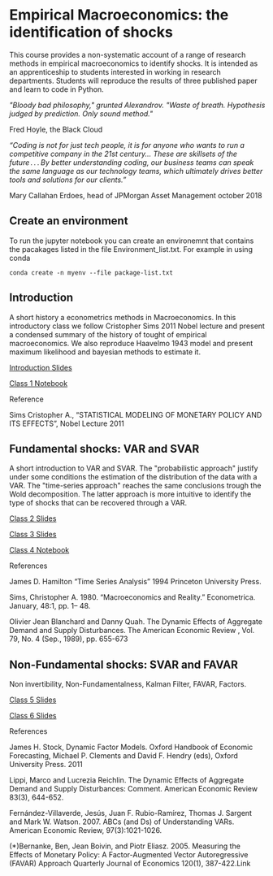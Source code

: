 # Empirical Macroeconomics: the identification of shocks
This course provides a non-systematic account of a range of research methods in empirical macroeconomics to identify shocks. It is intended as an apprenticeship to students interested in working in research departments. Students will reproduce the results of three published paper and learn to code in Python.

_"Bloody bad philosophy," grunted Alexandrov. "Waste of breath. Hypothesis judged by prediction. Only sound method."_

Fred Hoyle, the Black Cloud

_“Coding is not for just tech people, it is for anyone who wants to run a competitive company in the 21st century... These are skillsets of the future . . . By better understanding coding, our business teams can speak the same language as our technology teams, which ultimately drives better tools and solutions for our clients.”_

Mary Callahan Erdoes, head of JPMorgan Asset Management october 2018


## Create an environment
To run the jupyter notebook you can create an environemnt that contains the pacakages listed in the file Environment_list.txt. For example in using conda

```
conda create -n myenv --file package-list.txt
```
## Introduction
A short history a econometrics methods in Macroeconomics. In this introductory class we follow Cristopher Sims 2011 Nobel lecture and present a condensed summary of the history of tought of empirical macroeconomics. We also reproduce Haavelmo 1943 model and present maximum likelihood and bayesian methods to estimate it.

[Introduction Slides ](https://github.com/hyperfra/Empirical_Macroeconomics/blob/master/Slides/Class1EM2020.pdf)

[Class 1 Notebook ](https://github.com/superfranci/Empirical_Macroeconomics/blob/master/Notebooks/Class1.ipynb)

Reference

Sims Cristopher A., “STATISTICAL MODELING OF MONETARY POLICY AND ITS EFFECTS”, Nobel Lecture 2011

## Fundamental shocks: VAR and SVAR
A short introduction to VAR and SVAR. The "probabilistic approach" justify under some conditions the estimation of the distribution of the data with a VAR. The "time-series approach" reaches the same conclusions trough the Wold decomposition. The latter approach is more intuitive to identify the type of shocks that can be recovered through a VAR.

[Class 2 Slides ](https://github.com/hyperfra/Empirical_Macroeconomics/blob/master/Slides/Class2EM2020.pdf)

[Class 3 Slides ](https://github.com/superfranci/Empirical_Macroeconomics/blob/master/Slides/Class3EM2020.pdf)

[Class 4 Notebook ](https://github.com/hyperfra/Empirical_Macroeconomics/blob/master/Notebooks/class4.ipynb)

References

James D. Hamilton “Time Series Analysis” 1994 Princeton University Press. 

Sims, Christopher A. 1980. “Macroeconomics and Reality.” Econometrica. January, 48:1, pp. 1– 48.

Olivier Jean Blanchard and Danny Quah. The Dynamic Effects of Aggregate Demand and Supply Disturbances. The American Economic Review , Vol. 79, No. 4 (Sep., 1989), pp. 655-673

## Non-Fundamental shocks: SVAR and FAVAR
Non invertibility, Non-Fundamentalness, Kalman Filter, FAVAR, Factors.

[Class 5 Slides ](https://github.com/hyperfra/Empirical_Macroeconomics/blob/master/Slides/Class5EM2020.pdf)

[Class 6 Slides ](https://github.com/hyperfra/Empirical_Macroeconomics/blob/master/Slides/Class6EM2020.pdf)

References

James H. Stock, Dynamic Factor Models. Oxford Handbook of Economic Forecasting, Michael P. Clements and David F. Hendry (eds), Oxford University Press. 2011

Lippi, Marco and Lucrezia Reichlin. The Dynamic Effects of Aggregate Demand and Supply Disturbances: Comment. American Economic Review 83(3), 644-652.

Fernández-Villaverde, Jesús, Juan F. Rubio-Ramí­rez, Thomas J. Sargent and Mark W. Watson. 2007. ABCs (and Ds) of Understanding VARs. American Economic Review, 97(3):1021-1026.

(*)Bernanke, Ben, Jean Boivin, and Piotr Eliasz. 2005. Measuring the Effects of Monetary Policy: A Factor-Augmented Vector Autoregressive (FAVAR) Approach Quarterly Journal of Economics 120(1), 387-422.Link


